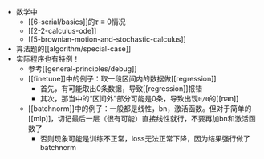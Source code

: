 - 数学中
  - [[6-serial/basics]]的$\tau\equiv 0$情况
  - [[2-2-calculus-ode]]
  - [[5-brownian-motion-and-stochastic-calculus]]
- 算法题的[[algorithm/special-case]]
- 实际程序也有特例！
  - 参考[[general-principles/debug]]
  - [[finetune]]中的例子：取一段区间内的数据做[[regression]]
    - 首先，有可能取出0条数据，导致[[regression]]报错
    - 其次，那当中的“区间外”部分可能是0条，导致出现`0/0`的[[nan]]
  - [[batchnorm]]中的例子：一般都是线性，bn，激活函数。但对于简单的[[mlp]]，切记最后一层（很有可能）直接线性就行，不要再加bn和激活函数了
    - 否则现象可能是训练不正常，loss无法正常下降，因为结果强行做了batchnorm